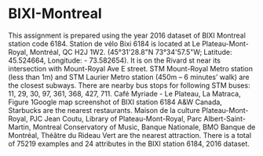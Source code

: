 # BIXI-Montreal

This assignment is prepared using the year 2016 dataset of BIXI Montreal station code 6184. Station de vélo Bixi 6184 is located at Le Plateau-Mont-Royal, Montréal, QC H2J 1W2. (45°31'28.8"N 73°34'57.5"W; Latitude: 45.524664, Longitude: - 73.582654). It is on the Rivard st near its intersection with Mount-Royal Ave E street. STM Mount-Royal Metro station (less than 1m) and STM Laurier Metro station (450m – 6 minutes’ walk) are the closest subways. There are nearby bus stops for following STM buses: 11, 29, 30, 97, 361, 368, 427, 711. Café Myriade - Le Plateau, La Matraca, Figure 1Google map screenshot of BIXI station 6184 A&W Canada, Starbucks are the nearest restaurants. Maison de la culture Plateau-Mont-Royal, PJC Jean Coutu, Library of Plateau-Mont-Royal, Parc Albert-Saint-Martin, Montreal Conservatory of Music, Banque Nationale, BMO Banque de Montréal, Théâtre du Rideau Vert are the nearest attraction. There is a total of 75219 examples and 24 attributes in the BIXI station 6184, 2016 dataset. 
